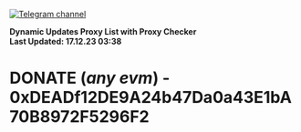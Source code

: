 [![Telegram channel](https://img.shields.io/endpoint?url=https://runkit.io/damiankrawczyk/telegram-badge/branches/master?url=https://t.me/n4z4v0d)](https://t.me/n4z4v0d) 

**Dynamic Updates Proxy List with Proxy Checker**  
**Last Updated: 17.12.23 03:38**

# DONATE (_any evm_) - 0xDEADf12DE9A24b47Da0a43E1bA70B8972F5296F2
